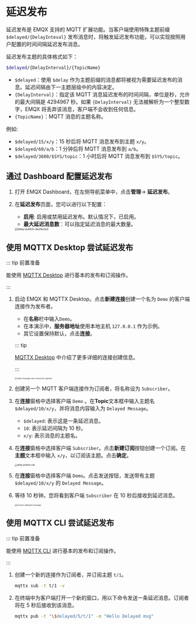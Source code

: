 # 延迟发布

延迟发布是 EMQX 支持的 MQTT 扩展功能。当客户端使用特殊主题前缀 `$delayed/{DelayInteval}` 发布消息时，将触发延迟发布功能，可以实现按照用户配置的时间间隔延迟发布消息。

延迟发布主题的具体格式如下：

```bash
$delayed/{DelayInterval}/{TopicName}
```

- `$delayed`：使用 `$delay` 作为主题前缀的消息都将被视为需要延迟发布的消息。延迟间隔由下一主题层级中的内容决定。
- `{DelayInterval}`：指定该 MQTT 消息延迟发布的时间间隔，单位是秒，允许的最大间隔是 4294967 秒。如果 `{DelayInterval}` 无法被解析为一个整型数字，EMQX 将丢弃该消息，客户端不会收到任何信息。
- `{TopicName}`：MQTT 消息的主题名称。

例如:

- `$delayed/15/x/y`：15 秒后将 MQTT 消息发布到主题 `x/y`。
- `$delayed/60/a/b`：1 分钟后将 MQTT 消息发布到 `a/b`。
- `$delayed/3600/$SYS/topic`：1 小时后将 MQTT 消息发布到 `$SYS/topic`。

## 通过 Dashboard 配置延迟发布

1. 打开 EMQX Dashboard，在左侧导航菜单中，点击**管理**-> **延迟发布**。

2. 在**延迟发布**页面，您可以进行以下配置：

   - **启用**: 启用或禁用延迟发布。默认情况下，已启用。
   - **最大延迟消息数**：可以指定延迟消息的最大数量。
   
   <img src="./assets/delay-publish-dashboard.png" alt="delay-publish-dashboard" style="zoom:50%;" />

## 使用 MQTTX Desktop 尝试延迟发布

::: tip 前置准备

能使用 [MQTTX Desktop](./publish-and-subscribe.md#mqttx-desktop) 进行基本的发布和订阅操作。

:::

1. 启动 EMQX 和 MQTTX Desktop。点击**新建连接**创建一个名为 `Demo` 的客户端连接作为发布者。

   - 在**名称**栏中输入`Demo`。
   - 在本演示中，**服务器地址**使用本地主机 `127.0.0.1` 作为示例。
   - 其它设置保持默认，点击**连接**。

   ::: tip

   [MQTTX Desktop](./publish-and-subscribe.md#mqttx-desktop) 中介绍了更多详细的连接创建信息。

   :::

   <img src="./assets/retain-message-new-connection.png" alt="retain-message-new-connection-general" style="zoom:35%;" />

2. 创建另一个 MQTT 客户端连接作为订阅者，将名称设为 `Subscriber`。

3. 在**连接**窗格中选择客户端 `Demo` 。在**Topic**文本框中输入主题名 `$delayed/10/x/y`，并将消息内容输入为 `Delayed Message`。

   - `$delayed`: 表示这是一条延迟消息。
   - `10`: 表示延迟间隔为 10 秒。
   - `x/y`: 表示消息的主题名。

4. 在**连接**窗格中选择客户端 `Subscriber`。点击**新建订阅**按钮创建一个订阅。在**主题**文本框中输入 `x/y`，以订阅该主题。点击**确定**。

   <img src="./assets/delay-publish-sub.png" alt="delay-publish-sub" style="zoom:40%;" />

5. 在**连接**窗格中选择客户端 `Demo`。点击发送按钮，发送带有主题 `$delayed/10/x/y` 的 `Delayed Message`。

6. 等待 10 秒钟。您将看到客户端 `Subscriber` 在 10 秒后接收到延迟消息。

   <img src="./assets/receive-delayed-message.png" alt="receive-delayed-message" style="zoom:38%;" />

## 使用 MQTTX CLI 尝试延迟发布

::: tip 前置准备

能使用 [MQTTX CLI](./publish-and-subscribe.md#mqttx-cli) 进行基本的发布和订阅操作。

:::

1. 创建一个新的连接作为订阅者，并订阅主题 `t/1`。

   ```bash
   mqttx sub -t t/1 -v
   ```

2. 在终端中为客户端打开一个新的窗口，用以下命令发送一条延迟消息。订阅者将在 5 秒后接收到该消息。

   ```bash
   mqttx pub -t "\$delayed/5/t/1" -m "Hello Delayed msg"
   ```

